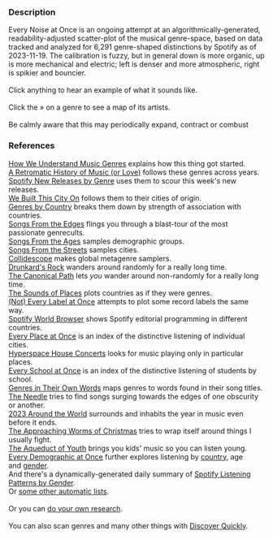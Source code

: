### Description
Every Noise at Once is an ongoing attempt at an algorithmically-generated, readability-adjusted scatter-plot of the musical genre-space, based on data tracked and analyzed for 6,291 genre-shaped distinctions by Spotify as of 2023-11-19. The calibration is fuzzy, but in general down is more organic, up is more mechanical and electric; left is denser and more atmospheric, right is spikier and bouncier.  
   
Click anything to hear an example of what it sounds like.  
   
Click the » on a genre to see a map of its artists.  
   
Be calmly aware that this may periodically expand, contract or combust

### References
[How We Understand Music Genres](https://everynoise.com/EverynoiseIntro.pdf) explains how this thing got started.  
[A Retromatic History of Music (or Love)](https://everynoise.com/retromatic.html) follows these genres across years.  
[Spotify New Releases by Genre](https://everynoise.com/new_releases_by_genre.cgi) uses them to scour this week's new releases.  
[We Built This City On](https://everynoise.com/cities.html) follows them to their cities of origin.  
[Genres by Country](https://everynoise.com/countries.html) breaks them down by strength of association with countries.  
[Songs From the Edges](https://everynoise.com/songsfromtheedges.html) flings you through a blast-tour of the most passionate genrecults.  
[Songs From the Ages](https://everynoise.com/songsfromtheages.html) samples demographic groups.  
[Songs From the Streets](https://everynoise.com/songsfromthestreets.html) samples cities.  
[Collidescope](https://everynoise.com/collidescope.cgi) makes global metagenre samplers.  
[Drunkard's Rock](https://everynoise.com/drunkardsrock.html) wanders around randomly for a really long time.  
[The Canonical Path](https://everynoise.com/canonicalpath.cgi) lets _you_ wander around non-randomly for a really long time.  
[The Sounds of Places](https://everynoise.com/countrysounds.html) plots countries as if they were genres.  
[(Not) Every Label at Once](https://everynoise.com/noteverylabel.html) attempts to plot some record labels the same way.  
[Spotify World Browser](https://everynoise.com/worldbrowser.cgi) shows Spotify editorial programming in different countries.  
[Every Place at Once](https://everynoise.com/everyplace.cgi) is an index of the distinctive listening of individual cities.  
[Hyperspace House Concerts](https://everynoise.com/hyperspace_house_concerts.cgi) looks for music playing only in particular places.  
[Every School at Once](https://everynoise.com/everyschool.cgi) is an index of the distinctive listening of students by school.  
[Genres in Their Own Words](https://everynoise.com/genrewords.html) maps genres to words found in their song titles.  
[The Needle](https://everynoise.com/theneedle.html) tries to find songs surging towards the edges of one obscurity or another.  
[2023 Around the World](https://everynoise.com/2023_around_the_world.cgi) surrounds and inhabits the year in music even before it ends.  
[The Approaching Worms of Christmas](https://everynoise.com/xmas.html) tries to wrap itself around things I usually fight.  
[The Aqueduct of Youth](https://everynoise.com/aqueduct_of_youth.cgi) brings you kids' music so you can listen young.  
[Every Demographic at Once](https://everynoise.com/everydemo.cgi) further explores listening by [country](https://everynoise.com/tview.cgi?source=female_artist_streamshare_by_region&colorthis=true&sort=rank), age and [gender](https://everynoise.com/tview.cgi?source=gender_listening_patterns&sort=poprank&colorthis=true).  
And there's a dynamically-generated daily summary of [Spotify Listening Patterns by Gender](https://everynoise.com/gender_tldr.html).  
Or [some other automatic lists](https://everynoise.com/automatic_lists.html).  
   
Or you can [do your own research](https://everynoise.com/research.cgi).  
   
You can also scan genres and many other things with [Discover Quickly](https://discoverquickly.com/).